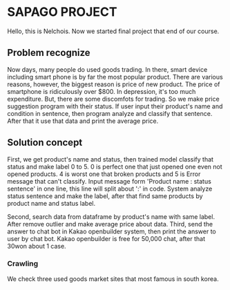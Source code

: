 # SAPAGO PROJECT
Hello, this is Nelchois. 
Now we started final project that end of our course.

## Problem recognize
Now days, many people do used goods trading. In there, smart device including smart phone is by far the most popular product. There are various reasons, however, the biggest reason is price of new product. The price of smartphone is ridiculously over $800. In depression, it's too much expenditure. But, there are some discomfots for trading. So we make price suggestion program with their status. If user input their product's name and condition in sentence, then program analyze and classify that sentence. After that it use that data and print the average price.

## Solution concept
First, we get product's name and status, then trained model classify that status and make label 0 to 5. 0 is perfect one that just opened one even not opened products. 4 is worst one that broken products and 5 is Error message that can't classify. 
Input message form 'Product name : status sentence' in one line, this line will split about ':' in code. System analyze status sentence and make the label, after that find same products by product name and status label.  


Second, search data from dataframe by product's name with same label. After remove outlier and make average price about data.
Third, send the answer to chat bot in Kakao openbuilder system, then print the answer to user by chat bot. Kakao openbuilder is free for 50,000 chat, after that 30won about 1 case.

### Crawling
We check three used goods market sites that most famous in south korea.